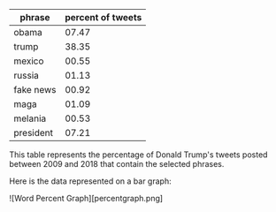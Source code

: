| phrase          | percent of tweets |
|-----------------|-------|
| obama           | 07.47 |
| trump           | 38.35 |
| mexico          | 00.55 |
| russia          | 01.13 |
| fake news       | 00.92 |
| maga            | 01.09 |
| melania         | 00.53 |
| president       | 07.21 |

This table represents the percentage of Donald Trump's tweets posted between 2009 and 2018 that contain the selected phrases.

Here is the data represented on a bar graph:

![Word Percent Graph][percentgraph.png]